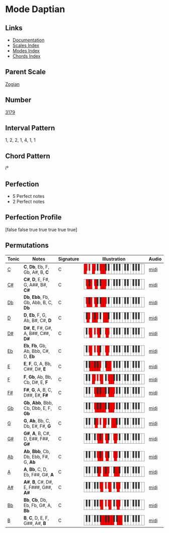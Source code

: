 # Mode Daptian

## Links

- [Documentation](README.md)
- [Scales Index](Scales.md)
- [Modes Index](Modes.md)
- [Chords Index](Chords.md)

## Parent Scale

[Zogian](ScaleZogian.md)

## Number

[3179](https://ianring.com/musictheory/scales/3179)

## Interval Pattern

1, 2, 2, 1, 4, 1, 1

## Chord Pattern

i⁰

## Perfection

- 5 Perfect notes
- 2 Perfect notes

## Perfection Profile

[false false true true true true true]

## Permutations

| Tonic | Notes | Signature | Illustration | Audio |
|-------|-------|-----------|--------------|-------|
| [C](ModeCNaturalDaptian.md) | **C**, **Db**, Eb, F, Gb, A#, B, **C** | C | ![CNaturalDaptian](ModeCNaturalDaptian.png) | [midi](https://github.com/edipermadi/music/blob/main/docs/ModeCNaturalDaptian.mid?raw=true) |
| [C#](ModeCSharpDaptian.md) | **C#**, **D**, E, F#, G, A##, B#, **C#** | C | ![CSharpDaptian](ModeCSharpDaptian.png) | [midi](https://github.com/edipermadi/music/blob/main/docs/ModeCSharpDaptian.mid?raw=true) |
| [Db](ModeDFlatDaptian.md) | **Db**, **Ebb**, Fb, Gb, Abb, B, C, **Db** | C | ![DFlatDaptian](ModeDFlatDaptian.png) | [midi](https://github.com/edipermadi/music/blob/main/docs/ModeDFlatDaptian.mid?raw=true) |
| [D](ModeDNaturalDaptian.md) | **D**, **Eb**, F, G, Ab, B#, C#, **D** | C | ![DNaturalDaptian](ModeDNaturalDaptian.png) | [midi](https://github.com/edipermadi/music/blob/main/docs/ModeDNaturalDaptian.mid?raw=true) |
| [D#](ModeDSharpDaptian.md) | **D#**, **E**, F#, G#, A, B##, C##, **D#** | C | ![DSharpDaptian](ModeDSharpDaptian.png) | [midi](https://github.com/edipermadi/music/blob/main/docs/ModeDSharpDaptian.mid?raw=true) |
| [Eb](ModeEFlatDaptian.md) | **Eb**, **Fb**, Gb, Ab, Bbb, C#, D, **Eb** | C | ![EFlatDaptian](ModeEFlatDaptian.png) | [midi](https://github.com/edipermadi/music/blob/main/docs/ModeEFlatDaptian.mid?raw=true) |
| [E](ModeENaturalDaptian.md) | **E**, **F**, G, A, Bb, C##, D#, **E** | C | ![ENaturalDaptian](ModeENaturalDaptian.png) | [midi](https://github.com/edipermadi/music/blob/main/docs/ModeENaturalDaptian.mid?raw=true) |
| [F](ModeFNaturalDaptian.md) | **F**, **Gb**, Ab, Bb, Cb, D#, E, **F** | C | ![FNaturalDaptian](ModeFNaturalDaptian.png) | [midi](https://github.com/edipermadi/music/blob/main/docs/ModeFNaturalDaptian.mid?raw=true) |
| [F#](ModeFSharpDaptian.md) | **F#**, **G**, A, B, C, D##, E#, **F#** | C | ![FSharpDaptian](ModeFSharpDaptian.png) | [midi](https://github.com/edipermadi/music/blob/main/docs/ModeFSharpDaptian.mid?raw=true) |
| [Gb](ModeGFlatDaptian.md) | **Gb**, **Abb**, Bbb, Cb, Dbb, E, F, **Gb** | C | ![GFlatDaptian](ModeGFlatDaptian.png) | [midi](https://github.com/edipermadi/music/blob/main/docs/ModeGFlatDaptian.mid?raw=true) |
| [G](ModeGNaturalDaptian.md) | **G**, **Ab**, Bb, C, Db, E#, F#, **G** | C | ![GNaturalDaptian](ModeGNaturalDaptian.png) | [midi](https://github.com/edipermadi/music/blob/main/docs/ModeGNaturalDaptian.mid?raw=true) |
| [G#](ModeGSharpDaptian.md) | **G#**, **A**, B, C#, D, E##, F##, **G#** | C | ![GSharpDaptian](ModeGSharpDaptian.png) | [midi](https://github.com/edipermadi/music/blob/main/docs/ModeGSharpDaptian.mid?raw=true) |
| [Ab](ModeAFlatDaptian.md) | **Ab**, **Bbb**, Cb, Db, Ebb, F#, G, **Ab** | C | ![AFlatDaptian](ModeAFlatDaptian.png) | [midi](https://github.com/edipermadi/music/blob/main/docs/ModeAFlatDaptian.mid?raw=true) |
| [A](ModeANaturalDaptian.md) | **A**, **Bb**, C, D, Eb, F##, G#, **A** | C | ![ANaturalDaptian](ModeANaturalDaptian.png) | [midi](https://github.com/edipermadi/music/blob/main/docs/ModeANaturalDaptian.mid?raw=true) |
| [A#](ModeASharpDaptian.md) | **A#**, **B**, C#, D#, E, F###, G##, **A#** | C | ![ASharpDaptian](ModeASharpDaptian.png) | [midi](https://github.com/edipermadi/music/blob/main/docs/ModeASharpDaptian.mid?raw=true) |
| [Bb](ModeBFlatDaptian.md) | **Bb**, **Cb**, Db, Eb, Fb, G#, A, **Bb** | C | ![BFlatDaptian](ModeBFlatDaptian.png) | [midi](https://github.com/edipermadi/music/blob/main/docs/ModeBFlatDaptian.mid?raw=true) |
| [B](ModeBNaturalDaptian.md) | **B**, **C**, D, E, F, G##, A#, **B** | C | ![BNaturalDaptian](ModeBNaturalDaptian.png) | [midi](https://github.com/edipermadi/music/blob/main/docs/ModeBNaturalDaptian.mid?raw=true) |
